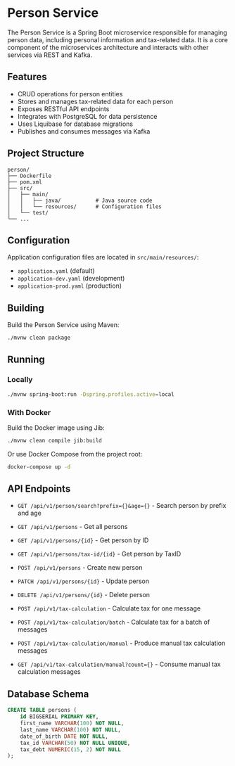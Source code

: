 # Person Service

The Person Service is a Spring Boot microservice responsible for managing person data, including personal information and tax-related data. It is a core component of the microservices architecture and interacts with other services via REST and Kafka.

## Features

- CRUD operations for person entities
- Stores and manages tax-related data for each person
- Exposes RESTful API endpoints
- Integrates with PostgreSQL for data persistence
- Uses Liquibase for database migrations
- Publishes and consumes messages via Kafka

## Project Structure

```
person/
├── Dockerfile
├── pom.xml
├── src/
│   ├── main/
│   │   ├── java/           # Java source code
│   │   └── resources/      # Configuration files
│   └── test/
└── ...
```

## Configuration

Application configuration files are located in `src/main/resources/`:
- `application.yaml` (default)
- `application-dev.yaml` (development)
- `application-prod.yaml` (production)

## Building

Build the Person Service using Maven:

```bash
./mvnw clean package
```

## Running

### Locally

```bash
./mvnw spring-boot:run -Dspring.profiles.active=local
```

### With Docker

Build the Docker image using Jib:

```bash
./mvnw clean compile jib:build
```

Or use Docker Compose from the project root:

```bash
docker-compose up -d
```

## API Endpoints

- `GET /api/v1/person/search?prefix={}&age={}` - Search person by prefix and age
- `GET /api/v1/persons` - Get all persons
- `GET /api/v1/persons/{id}` - Get person by ID
- `GET /api/v1/persons/tax-id/{id}` - Get person by TaxID
- `POST /api/v1/persons` - Create new person
- `PATCH /api/v1/persons/{id}` - Update person
- `DELETE /api/v1/persons/{id}` - Delete person

- `POST /api/v1/tax-calculation` - Calculate tax for one message
- `POST /api/v1/tax-calculation/batch` - Calculate tax for a batch of messages
- `POST /api/v1/tax-calculation/manual` - Produce manual tax calculation messages
- `GET /api/v1/tax-calculation/manual?count={}` - Consume manual tax calculation messages

## Database Schema

```sql
CREATE TABLE persons (
    id BIGSERIAL PRIMARY KEY,
    first_name VARCHAR(100) NOT NULL,
    last_name VARCHAR(100) NOT NULL,
    date_of_birth DATE NOT NULL,
    tax_id VARCHAR(50) NOT NULL UNIQUE,
    tax_debt NUMERIC(15, 2) NOT NULL
);
```

